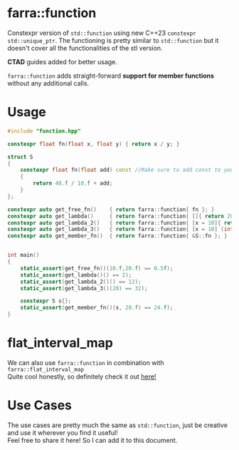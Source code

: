 # farra::function

Constexpr version of `std::function` using new C++23 `constexpr std::unique_ptr`.
The functioning is pretty similar to `std::function` but it doesn't cover all the functionalities of the stl version.

**CTAD** guides added for better usage.

`farra::function` adds straight-forward **support for member functions** without any additional calls.

# Usage

```C++
#include "function.hpp"

constexpr float fn(float x, float y) { return x / y; }

struct S
{
	constexpr float fn(float add) const //Make sure to add const to your member function in order to work!!
	{
		return 40.f / 10.f + add;
	}
};

constexpr auto get_free_fn()    { return farra::function{ fn }; }
constexpr auto get_lambda()     { return farra::function{ []{ return 20 / 10; } }; }
constexpr auto get_lambda_2()   { return farra::function{ [x = 10]{ return 20 / 10 + x; } }; }
constexpr auto get_lambda_3()   { return farra::function{ [x = 10] (int y) { return 20 / 10 + x + y; } }; }
constexpr auto get_member_fn()	{ return farra::function{ &S::fn }; }


int main()
{
	static_assert(get_free_fn()(10.f,20.f) == 0.5f);
	static_assert(get_lambda()() == 2);
	static_assert(get_lambda_2()() == 12);
	static_assert(get_lambda_3()(20) == 32);

	constexpr S s{};
	static_assert(get_member_fn()(s, 20.f) == 24.f);
}
```
# flat_interval_map
We can also use `farra::function` in combination with `farra::flat_interval_map`   
Quite cool honestly, so definitely check it out [here!](interval_map.md#use-cases)

# Use Cases
The use cases are pretty much the same as `std::function`, just be creative and use it wherever you find it useful!   
Feel free to share it here! So I can add it to this document.


